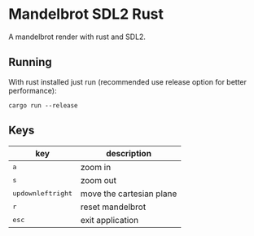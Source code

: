 # Mandelbrot SDL2 Rust

A mandelbrot render with rust and SDL2.

## Running
With rust installed just run (recommended use release option for better performance): 

``` console
cargo run --release
```

## Keys
| key                                                         | description              |
|-------------------------------------------------------------|--------------------------|
| <kbd>a</kbd>                                                | zoom in                  |
| <kbd>s</kbd>                                                | zoom out                 |
| <kbd>up</kbd><kbd>down</kbd><kbd>left</kbd><kbd>right</kbd> | move the cartesian plane |
| <kbd>r</kbd>                                                | reset mandelbrot         |
| <kbd>esc</kbd>                                              | exit application         |
